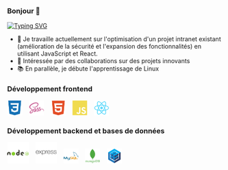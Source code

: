 

### Bonjour 👋



[![Typing SVG](https://readme-typing-svg.demolab.com?font=Fira+Code&pause=1000&color=697BF7&random=false&width=435&lines=Bienvenue+sur+ma+page+Github)](https://git.io/typing-svg)


- 🔭 Je travaille actuellement sur l'optimisation d'un projet intranet existant (amélioration de la sécurité et l'expansion des fonctionnalités) en utilisant JavaScript et React.
- 👯 Intéressée par des collaborations sur des projets innovants
- 📚 En parallèle, je débute l'apprentissage de Linux

### Développement frontend 

<img alt="CSS" width="35px" src="https://github.com/devicons/devicon/blob/master/icons/css3/css3-plain.svg"/> &nbsp;&nbsp; <img alt="Sass" width="35px" 
src="https://github.com/devicons/devicon/blob/master/icons/sass/sass-original.svg"/> &nbsp;&nbsp; <img alt="HTML" width="35px" 
src="https://github.com/devicons/devicon/blob/master/icons/html5/html5-plain.svg"/> &nbsp;&nbsp; <img alt="JavaScript" width="35px" src="https://raw.githubusercontent.com/devicons/devicon/master/icons/javascript/javascript-plain.svg"/> &nbsp;&nbsp; <img alt="React" width="35px" src="https://github.com/devicons/devicon/blob/master/icons/react/react-original.svg"/>
<br>
### Développement backend et bases de données 

<img alt="Nodejs" width="50px" src="https://github.com/devicons/devicon/blob/master/icons/nodejs/nodejs-original-wordmark.svg"/> &nbsp;&nbsp; <img alt="Express" width="50px" src="https://github.com/devicons/devicon/blob/master/icons/express/express-original-wordmark.svg"/> &nbsp;&nbsp; <img alt="MySql" width="35px" src="https://github.com/devicons/devicon/blob/master/icons/mysql/mysql-original-wordmark.svg"/> &nbsp;&nbsp; <img alt="MongoDb" width="35px" src="https://github.com/devicons/devicon/blob/master/icons/mongodb/mongodb-plain-wordmark.svg"/> &nbsp;&nbsp; <img alt="Sequelize" width="35px" src="https://github.com/devicons/devicon/blob/master/icons/sequelize/sequelize-original.svg"/> &nbsp;&nbsp;
<br>






<br>


